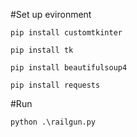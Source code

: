 #Set up evironment

```
pip install customtkinter
```
```
pip install tk
```
```
pip install beautifulsoup4
```
```
pip install requests
```

#Run

```
python .\railgun.py
```
